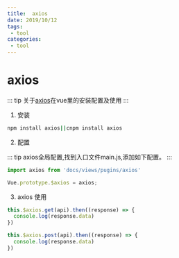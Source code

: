 ```yaml
--- 
title:  axios
date: 2019/10/12
tags: 
 - tool
categories:
 - tool
---
```

# axios

::: tip
关于[axios](http://www.axios-js.com)在vue里的安装配置及使用
:::

1. 安装

```sh
npm install axios||cnpm install axios
```
2. 配置

::: tip
axios全局配置,找到入口文件main.js,添加如下配置。
:::

```js
import axios from 'docs/views/pugins/axios'

Vue.prototype.$axios = axios;

```
3. axios 使用

```js
this.$axios.get(api).then((response) => {
  console.log(response.data)
})

this.$axios.post(api).then((response) => {
  console.log(response.data)
})
```
